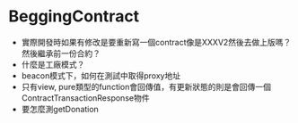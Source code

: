 # BeggingContract

- 實際開發時如果有修改是要重新寫一個contract像是XXXV2然後去做上版嗎？ 然後繼承前一份合約？
- 什麼是工廠模式？
- beacon模式下，如何在測試中取得proxy地址
- 只有view, pure類型的function會回傳值，有更新狀態的則是會回傳一個ContractTransactionResponse物件
- 要怎麼測getDonation